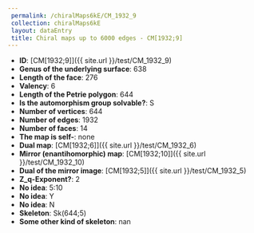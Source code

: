 ```yaml
--- 
 permalink: /chiralMaps6kE/CM_1932_9 
 collection: chiralMaps6kE
 layout: dataEntry
 title: Chiral maps up to 6000 edges - CM[1932;9]
---
```


- **ID**: [CM[1932;9]]({{ site.url }}/test/CM_1932_9)
- **Genus of the underlying surface**: 638
- **Length of the face**: 276
- **Valency**: 6
- **Length of the Petrie polygon**: 644
- **Is the automorphism group solvable?**: S
- **Number of vertices**: 644
- **Number of edges**: 1932
- **Number of faces**: 14
- **The map is self-**: none
- **Dual map**: [CM[1932;6]]({{ site.url }}/test/CM_1932_6)
- **Mirror (enantihomorphic) map**: [CM[1932;10]]({{ site.url }}/test/CM_1932_10)
- **Dual of the mirror image**: [CM[1932;5]]({{ site.url }}/test/CM_1932_5)
- **Z_q-Exponent?**: 2
- **No idea**:  5:10
- **No idea**: Y
- **No idea**: N
- **Skeleton**: Sk(644;5)
- **Some other kind of skeleton**: nan
